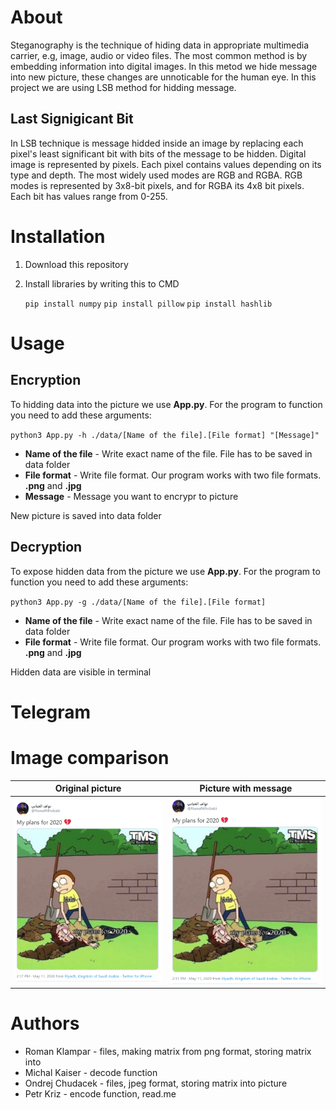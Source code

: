 # About
Steganography is the technique of hiding data in appropriate multimedia carrier, e.g, image, audio or video files. The most common method is by embedding information into digital images. In this metod we hide message into new picture, these changes are unnoticable for the human eye. In this project we are using LSB method for hidding message.
## Last Signigicant Bit
In LSB technique is message hidded inside an image by replacing each pixel's least significant bit with bits of the message to be hidden.
Digital image is represented by pixels. Each pixel contains values depending on its type and depth. The most widely used modes are RGB and RGBA.
RGB modes is represented by 3x8-bit pixels, and for RGBA its 4x8 bit pixels. Each bit has values range from 0-255.
# Installation
1. Download this repository
2. Install libraries by writing this to CMD

   `pip install numpy`
   `pip install pillow`
   `pip install hashlib`
# Usage
## Encryption
To hidding data into the picture we use **App.py**. For the program to function you need to add these arguments:

`python3 App.py -h ./data/[Name of the file].[File format] "[Message]"`
- **Name of the file** - Write exact name of the file. File has to be saved in data folder
- **File format** - Write file format. Our program works with two file formats. **.png** and **.jpg**
- **Message** - Message you want to encrypr to picture

New picture is saved into data folder
## Decryption
To expose hidden data from the picture we use **App.py**. For the program to function you need to add these arguments:

`python3 App.py -g ./data/[Name of the file].[File format]`
- **Name of the file** - Write exact name of the file. File has to be saved in data folder
- **File format** - Write file format. Our program works with two file formats. **.png** and **.jpg**

Hidden data are visible in terminal
# Telegram
# Image comparison
Original picture          |  Picture with message
:-------------------------:|:-------------------------:
![](data/lol.png)  |  ![](data/lol_stego.png)
# Authors
- Roman Klampar - files, making matrix from png format, storing matrix into
- Michal Kaiser - decode function
- Ondrej Chudacek - files, jpeg format, storing matrix into picture
- Petr Kriz - encode function, read.me

